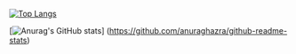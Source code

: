 [![Top Langs](https://github-readme-stats.vercel.app/api/top-langs/?username=iorn121&layout=compact&theme=onedark)](https://github.com/anuraghazra/github-readme-stats)

[![Anurag's GitHub stats](https://github-readme-stats.vercel.app/api?username=iorn121)]
(https://github.com/anuraghazra/github-readme-stats)
